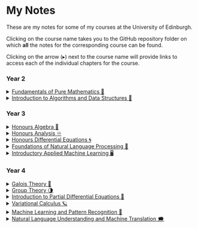 <h1> My Notes</h1>

These are my notes for some of my courses at the University of Edinburgh.

Clicking on the course name takes you to the GitHub repository folder on which **all** the notes for the corresponding course can be found.

Clicking on the arrow (▸) next to the course name will provide links to access each of the individual chapters for the course.

<h3> Year 2 </h3>

<details markdown = "1">

<summary> <a href = "https://alv31415.github.io/notes/FPM/FPM.pdf"> Fundamentals of Pure Mathematics 👥 </a> </summary>

</details>

<details markdown = "1">

<summary> <a href = "https://github.com/alv31415/notes/tree/master/IADS"> Introduction to Algorithms and Data Structures 🌳 </a> </summary>

- [Asymptotics, Sorting, Core Data Structures and Graphs](https://alv31415.github.io/notes/IADS/IADS-Sem1.pdf)
- [Dynamic Programming, Parsing and NP-Completeness](https://alv31415.github.io/notes/IADS/IADS-Sem2.pdf)

</details>

<h3> Year 3 </h3>

<details markdown = "1">

<summary> <a href = "https://github.com/alv31415/notes/tree/master/Algebra"> Honours Algebra 💍 </a> </summary>

- [Chapter 1: Fields and Vector Spaces](https://alv31415.github.io/notes/Algebra/W1-VecSpa.pdf)
- [Chapter 2: The "Morphisms" and Representing Matrices](https://alv31415.github.io/notes/Algebra/W2-MorphismsMatrices.pdf)
- [Chapter 3: Abstract Linear Mappings and Change of Basis Matrices](https://alv31415.github.io/notes/Algebra/W3-AbsLinearMaps.pdf)
- [Chapter 4: Rings, Ideals and Subrings](https://alv31415.github.io/notes/Algebra/W4-Rings.pdf)
- [Chapter 5: Factor Rings, The First Isomorphism Theorem and Modules](https://alv31415.github.io/notes/Algebra/W5-Modules.pdf)
- [Chapter 6: Determinants and Multilinear Forms](https://alv31415.github.io/notes/Algebra/W6-Determinants.pdf)
- [Chapter 7: Eigenvalues, Triangularisation and Diagonalisation](https://alv31415.github.io/notes/Algebra/W7-EigenTriDiag.pdf)
- [Chapter 8: Inner Product Spaces and Orthogonal Projections](https://alv31415.github.io/notes/Algebra/W8-InnerProds.pdf)
- [Chapter 9: Adjoint Endomorphisms and The Spectral Theorem](https://alv31415.github.io/notes/Algebra/W9-Adjoints.pdf)
- [Chapter 10: The Jordan Normal Form](https://alv31415.github.io/notes/Algebra/W10-Jordan.pdf)

</details>

<details markdown = "1">

<summary> <a href = "https://github.com/alv31415/notes/tree/master/Analysis"> Honours Analysis ♾️ </a> </summary>
    
- [Chapter 1: Real Numbers and Sequences](https://alv31415.github.io/notes/Analysis/W1-RealNumbers.pdf)
- [Chapter 2: Bolzano-Weierstrass Theorem, Cauchy Sequences and Series](https://alv31415.github.io/notes/Analysis/W2-BWnSeries.pdf)
- [Chapter 3: Continuity and Uniform Convergence of Sequences](https://alv31415.github.io/notes/Analysis/W3-ContUniConv.pdf)
- [Chapter 4: Uniform Convergence of Series](https://alv31415.github.io/notes/Analysis/W4-UniConvSeries.pdf)
- [Chapter 5: Power Series](https://alv31415.github.io/notes/Analysis/W5-PowerSeries.pdf)
- [Chapter 6: Lebesgue Integrable Functions](https://alv31415.github.io/notes/Analysis/W6-Lebesgue.pdf)
- [Chapter 7: Lebesgue Integrability of Series and the Riemann Integral](https://alv31415.github.io/notes/Analysis/W7-Lebesgue2.pdf)
- [Chapter 8: Lebesgue Integrability Over Intervals and the Fundamental Theorem of Calculus](https://alv31415.github.io/notes/Analysis/W8-FTC.pdf)
- [Chapter 9: Fatoux Lemma and the Dominated Convergence Theorem](https://alv31415.github.io/notes/Analysis/W9-FatouxDCT.pdf)
- [Chapter 10: The Space of L^2 Functions](https://alv31415.github.io/notes/Analysis/W10-L2Space.pdf)
- [Chapter 11: Fourier Series](https://alv31415.github.io/notes/Analysis/W11-Fourier.pdf) 
    
</details>

<details markdown = "1">

<summary> <a href = "https://github.com/alv31415/notes/tree/master/HDEQ"> Honours Differential Equations 🌀 </a> </summary>

- [Chapter 1: Solving Linear Systems](https://alv31415.github.io/notes/HDEQ/W1-SolvingSystems.pdf)
- [Chapter 2: Fundamental Matrices](https://alv31415.github.io/notes/HDEQ/W2-FundamentalMatrices.pdf)
- [Chapter 3: Solving Nonhomogeneous Systems](https://alv31415.github.io/notes/HDEQ/W3-NonHomogeneous.pdf)
- [Chapter 4: Phase Portraits and System Stability](https://alv31415.github.io/notes/HDEQ/W4-PhaseStability.pdf)
- [Chapter 5: Lyapunov Functions](https://alv31415.github.io/notes/HDEQ/W5-Lyapunov.pdf)
- [Chapter 6: Introduction to Fourier Series](https://alv31415.github.io/notes/HDEQ/W6-Fourier.pdf)
- [Chapter 7: Solving PDEs](https://alv31415.github.io/notes/HDEQ/W7-PDEs.pdf)
- [Chapter 8: Introduction to Sturm Liouville Theory](https://alv31415.github.io/notes/HDEQ/W8-SLT.pdf)
- [Chapter 9: The Laplace Transform (Incomplete)](https://alv31415.github.io/notes/HDEQ/W9-Laplace.pdf)

</details>

<details markdown = "1">

<summary> <a href = "https://github.com/alv31415/notes/tree/master/FNLP"> Foundations of Natural Language Processing 💬 </a> </summary>

- [Chapter 1: Intro to NLP, Ambiguity and Working with Corpora](https://alv31415.github.io/notes/FNLP/W1-AmbiguityCorpora.pdf)
- [Chapter 2: N-Gram Models and Smoothing Techniques](https://alv31415.github.io/notes/FNLP/W2-NGramSmooth.pdf)
- [Chapter 3: Further Smoothing, Noisy Channel Model and Naive Bayes for Text Classification](https://alv31415.github.io/notes/FNLP/W3-ML4NLP.pdf)
- [Chapter 4: Logistic Regression for Text Classification, Morphological Parsing and POS Tagging](https://alv31415.github.io/notes/FNLP/W4-LRPOSTag.pdf)
- [Chapter 5: Syntactic Parsing, CKY and PCFGs](https://alv31415.github.io/notes/FNLP/W6-CYKParse.pdf)
- [Chapter 6: Evaluating Parsing, Improving Vanilla PCFGs, Dependency Parsing and Semantics from Syntax](https://alv31415.github.io/notes/FNLP/W7-DepParse.pdf)
- [Chapter 7: Semantic Role Labelling, Word Sense Disambiguation and Distributional Semantics](https://alv31415.github.io/notes/FNLP/W8-LexSemSRL.pdf)
- [Chapter 8: Word2Vec, ANNs for NLP and Discourse Coherence](https://alv31415.github.io/notes/FNLP/W9-ANNs4NLP.pdf)
    
</details>  

<details markdown = "1">

<summary> <a href = "https://github.com/alv31415/notes/tree/master/IAML"> Introductory Applied Machine Learning 🖥️ </a> </summary>

- [Chapter 1: Basic Math and Naive Bayes](https://alv31415.github.io/notes/IAML/W1-2-MathNB.pdf)
- [Chapter 2: Decision Trees](https://alv31415.github.io/notes/IAML/W3-DecisionTrees.pdf)
- [Chapter 3: Linear and Logistic Regression](https://alv31415.github.io/notes/IAML/W4-Regression.pdf)
- [Chapter 4: Optimisation, Regularisation and SVMs](https://alv31415.github.io/notes/IAML/W5-SVMs.pdf)
- [Chapter 5: K Nearest Neighbours](https://alv31415.github.io/notes/IAML/W6-kNNs.pdf)
- [Chapter 6: Gaussian Mixture Models and K Means](https://alv31415.github.io/notes/IAML/W7-GMMs-KMeans.pdf)
- [Chapter 7: PCA and Hierarchical Clustering](https://alv31415.github.io/notes/IAML/W8-PCA-HierClust.pdf)
- [Chapter 8: Introduction to Artificial Neural Networks](https://alv31415.github.io/notes/IAML/W9-ANNs.pdf)

</details>

<h3> Year 4 </h3>

<details markdown = "1">

<summary> <a href = "https://github.com/alv31415/notes/tree/master/MLPR"> Galois Theory 📐 </a> </summary>

</details>

<details markdown = "1">

<summary> <a href = "https://github.com/alv31415/notes/tree/master/MLPR"> Group Theory 🌗 </a> </summary>

</details>

<details markdown = "1">

<summary> <a href = "https://github.com/alv31415/notes/tree/master/IPDEs"> Introduction to Partial Differential Equations 🌊 </a> </summary>

- [Chapter 1: Partial Differential Equations and the Transport Equation](https://alv31415.github.io/notes/IPDEs/W1-IntroPDEs.pdf)
- [Chapter 2: The Heat Equation: Solution via Fourier Series](https://alv31415.github.io/notes/IPDEs/W2n3-HeatEq.pdf)
- [Chapter 3: The Fundamental Solution to the Heat Equation and the Weak Maximum Principle](https://alv31415.github.io/notes/IPDEs/W4-FundHeatSol.pdf)
- [Chapter 4: Harmonic Functions and The Fundamental Solution to the Poisson Equation](https://alv31415.github.io/notes/IPDEs/W5n6-LapPoiFundSol.pdf)
- [Chapter 5: Green's Function, Harnack's Inequality and Liouville's Theorem](https://alv31415.github.io/notes/IPDEs/W7n8-GFsnLiouville.pdf)
- [Chapter 6: The Wave Equation (D'Alembert's and Kirchhoff's Formulae)](https://alv31415.github.io/notes/IPDEs/W9-WaveEq.pdf)

</details>

<details markdown = "1">

<summary> <a href = "https://github.com/alv31415/notes/tree/master/VARCALC"> Variational Calculus 🪐 </a> </summary>

- [Chapter 0: Prequel: Several Variable Calculus and Analysis](https://alv31415.github.io/notes/VARCALC/W0-Prequel.pdf)
- [Chapter 1: Geodesics: Extremals of the Arclength Functional](https://alv31415.github.io/notes/VARCALC/W1-Geodesic.pdf)
- [Chapter 2: The Euler-Lagrange Equations](https://alv31415.github.io/notes/VARCALC/W2-EuLag.pdf)
- [Chapter 3: Newton's Equation and Galilean Gravity](https://alv31415.github.io/notes/VARCALC/W3-Newton.pdf)
- [Chapter 4: Conservative Forces and Hamilton's Principle of Least Action](https://alv31415.github.io/notes/VARCALC/W4-Conservation.pdf)
- [Chapter 5: Diffeomorphisms and Noether's Theorem (Simple Version)](https://alv31415.github.io/notes/VARCALC/W5-Noether.pdf)
- [Chapter 6: The General Noether's Theorem and the Hamiltonian Formalism](https://alv31415.github.io/notes/VARCALC/W6-NoetherHamilton.pdf)
- [Chapter 7: Canonical Transformations and Integrable Systems](https://alv31415.github.io/notes/VARCALC/W7-CanTrans.pdf)
- [Chapter 8: The Isoperimetric Problem: Lagrange Multipliers with Functional Constraints](https://alv31415.github.io/notes/VARCALC/W8-LagMult.pdf)
- [Chapter 9: Holonomic Constraints: Lagrange Multipliers with Function Constraints](https://alv31415.github.io/notes/VARCALC/W9-HoloConstraint.pdf)
- [Chapter 10: The Euler-Lagrange Equations in Higher Dimensions](https://alv31415.github.io/notes/VARCALC/W10-VariationalPDEs.pdf)
    
</details>

<details markdown = "1">

<summary> <a href = "https://github.com/alv31415/notes/tree/master/MLPR"> Machine Learning and Pattern Recognition 🤖 </a> </summary>
    
- [Chapter 1: Linear Regression and Regularisation](https://alv31415.github.io/notes/MLPR/W1-LinearRegression.pdf)
- [Chapter 2: Evaluating Models and Multivariate Gaussians](https://alv31415.github.io/notes/MLPR/W2-EvaluationGaussian.pdf)
- [Chapter 3: Classification: Linear Regression, Bayesian Models and Logistic Regression](https://alv31415.github.io/notes/MLPR/W3-ClassificationLogRes.pdf)
- [Chapter 4: Bayesian Linear Regression](https://alv31415.github.io/notes/MLPR/W4-BayesReg.pdf)
- [Chapter 5: Gaussian Processes](https://alv31415.github.io/notes/MLPR/W5-GPs.pdf)
- [Chapter 6: Kernels for Gaussian Processes and Softmax Classification](https://alv31415.github.io/notes/MLPR/W6-KernelSoftmax.pdf)
- [Chapter 7: Neural Networks](https://alv31415.github.io/notes/MLPR/W7-IntroNNs.pdf)
- [Chapter 8: Autoencoders, PCA and SVD](https://alv31415.github.io/notes/MLPR/W8-Autoencode.pdf)
- [Chapter 9: Bayesian Logistic Regression and the Laplace Approximation](https://alv31415.github.io/notes/MLPR/W9-BayesianLogRes.pdf)
- [Chapter 10: Importance Sampling and Variational Inference with KL-Divergence](https://alv31415.github.io/notes/MLPR/W10-VariationalInference.pdf)

</details>

<details markdown = "1">

<summary> <a href = "https://github.com/alv31415/notes/tree/master/MLPR"> Natural Language Understanding and Machine Translation 🗯️ </a> </summary>

</details>
